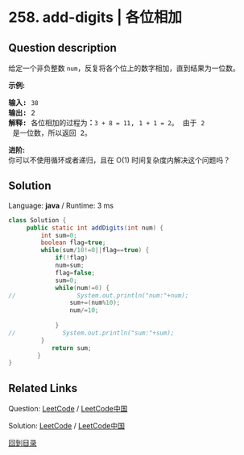﻿# 258. add-digits | 各位相加

## Question description

<!--If you want to use the English description, use <p>Given an integer <code>num</code>, repeatedly add all its digits until the result has only one digit, and return it.</p>

<p>&nbsp;</p>
<p><strong>Example 1:</strong></p>

<pre>
<strong>Input:</strong> num = 38
<strong>Output:</strong> 2
<strong>Explanation:</strong> The process is
38 --&gt; 3 + 8 --&gt; 11
11 --&gt; 1 + 1 --&gt; 2 
Since 2 has only one digit, return it.
</pre>

<p><strong>Example 2:</strong></p>

<pre>
<strong>Input:</strong> num = 0
<strong>Output:</strong> 0
</pre>

<p>&nbsp;</p>
<p><strong>Constraints:</strong></p>

<ul>
	<li><code>0 &lt;= num &lt;= 2<sup>31</sup> - 1</code></li>
</ul>

<p>&nbsp;</p>
<p><strong>Follow up:</strong> Could you do it without any loop/recursion in <code>O(1)</code> runtime?</p>
 instead-->
<p>给定一个非负整数 <code>num</code>，反复将各个位上的数字相加，直到结果为一位数。</p>

<p><strong>示例:</strong></p>

<pre><strong>输入:</strong> <code>38</code>
<strong>输出:</strong> 2 
<strong>解释: </strong>各位相加的过程为<strong>：</strong><code>3 + 8 = 11</code>, <code>1 + 1 = 2</code>。 由于&nbsp;<code>2</code> 是一位数，所以返回 2。
</pre>

<p><strong>进阶:</strong><br>
你可以不使用循环或者递归，且在 O(1) 时间复杂度内解决这个问题吗？</p>




## Solution

Language: **java**  /  Runtime: 3 ms

```java
class Solution {
     public static int addDigits(int num) {
         int sum=0;
         boolean flag=true;
         while(sum/10!=0||flag==true) {
             if(!flag)
             num=sum;
             flag=false;
             sum=0;
             while(num!=0) {
//                 System.out.println("num:"+num);
                 sum+=(num%10);
                 num/=10;
                 
             }
//             System.out.println("sum:"+sum);
         }
            return sum;
        }
}
```



## Related Links

Question: [LeetCode](https://leetcode.com/problems/add-digits/description/)  /  [LeetCode中国](https://leetcode-cn.com/problems/add-digits/description/)

Solution: [LeetCode](https://leetcode.com/articles/add-digits/)  /  [LeetCode中国](https://leetcode-cn.com/articles/add-digits/)

[回到目录](../README.md)